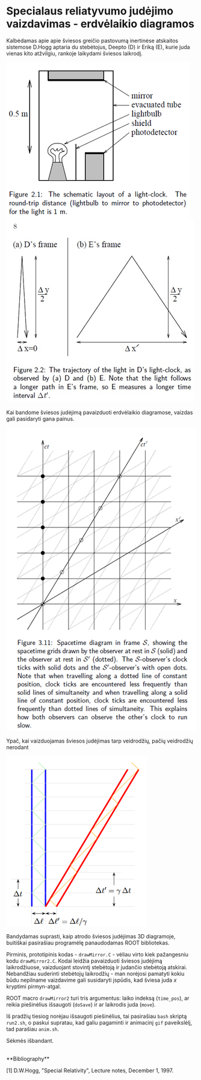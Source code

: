 # Specialaus reliatyvumo judėjimo vaizdavimas - erdvėlaikio diagramos

Kalbėdamas apie apie šviesos greičio pastovumą inertinėse atskaitos sistemose
D.Hogg aptaria du stebėtojus, Deepto (D) ir Eriką (E), kurie juda vienas kito
atžvilgiu, rankoje laikydami šviesos laikrodį.

<img src="Doc/Hogg-fig-2p1.png" alt="" />

<img src="Doc/Hogg-fig-2p2.jpg" alt="" />

<br>

Kai bandome šviesos judėjimą pavaizduoti erdvėlaikio diagramose, vaizdas gali
pasidaryti gana painus.

<img src="Doc/Hogg-fig-3p11.png" alt="" />

<br>

Ypač, kai vaizduojamas šviesos judėjimas tarp veidrodžių, pačių veidrodžių
nerodant

<img src="Doc/TGajdosik-spacetime-diagram.png" alt="" />


Bandydamas suprasti, kaip atrodo šviesos judėjimas 3D diagramoje, buitiškai
pasirašiau programėlę panaudodamas ROOT bibliotekas.

Pirminis, prototipinis kodas - `drawMirror.C` - vėliau virto kiek pažangesniu
kodu `drawMirror2.C`. Kodai leidžia pavaizduoti šviesos judėjimą laikrodžiuose,
vaizduojant stovintį stebėtoją ir judančio stebėtoją atskirai. Nebandžiau
suderinti stebėtojų laikrodžių - man norėjosi pamatyti kokiu būdu nepilname
vaizdavime gali susidaryti įspūdis, kad šviesa juda $x$ kryptimi pirmyn-atgal.

ROOT macro `drawMirror2` turi tris argumentus: laiko indeksą (`time_pos`), ar 
reikia piešinėlius išsaugoti (`doSave`) ir ar laikrodis juda (`move`).

Iš pradžių tiesiog norėjau išsaugoti piešinėlius, tai pasirašiau `bash`
skriptą `run2.sh`, o paskui supratau, kad galiu pagaminti ir animacinį `gif`
paveikslėlį, tad parašiau `anim.sh`.

Sėkmės išbandant.


<br>
**Bibliography**

[1] D.W.Hogg, "Special Relativity", Lecture notes, December 1, 1997.
